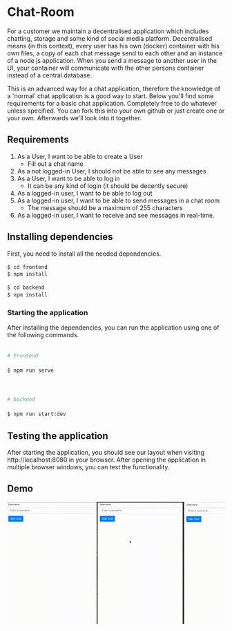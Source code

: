 # Chat-Room

For a customer we maintain a decentralised application which includes chatting, storage and some kind of social media platform. Decentralised means (in this context), every user has his own (docker) container with his own files, a copy of each chat message send to each other and an instance of a node js application. When you send a message to another user in the UI, your container will communicate with the other persons container instead of a central database.

This is an advanced way for a chat application, therefore the knowledge of a 'normal' chat application is a good way to start. Below you'll find some requirements for a basic chat application. Completely free to do whatever unless specified. You can fork this into your own github or just create one or your own. Afterwards we'll look into it together.



## Requirements

1. As a User, I want to be able to create a User 
     - Fill out a chat name
2. As a not logged-in User, I should not be able to see any messages
3. As a User, I want to be able to log in
     - It can be any kind of login (it should be decently secure)
4. As a logged-in user, I want to be able to log out
5. As a logged-in user, I want to be able to send messages in a chat room
     - The message should be a maximum of 255 characters
7. As a logged-in user, I want to receive and see messages in real-time.


## Installing dependencies



First, you need to install all the needed dependencies.



```bash
$ cd frontend
$ npm install

```

```bash
$ cd backend
$ npm install

```



### Starting the application

After installing the dependencies, you can run the application using one of the following commands.



```bash

# Frontend

$ npm run serve



# backend

$ npm run start:dev


```



## Testing the application


After starting the application, you should see our layout when visiting http://localhost:8080 in your browser. After opening the application in multiple browser windows, you can test the functionality. 

## Demo
![alt text](https://github.com/rafael-horvat/Jimber-challenge/blob/main/frontend/public/Demo.gif?raw=true)
